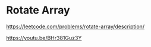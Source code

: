 # Rotate Array

https://leetcode.com/problems/rotate-array/description/

https://youtu.be/BHr381Guz3Y